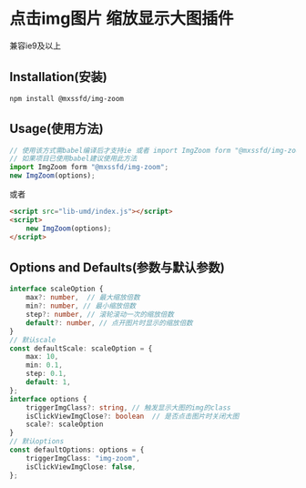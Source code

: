 # 点击img图片 缩放显示大图插件
   兼容ie9及以上

## Installation(安装)
`npm install @mxssfd/img-zoom`
## Usage(使用方法)
```javascript
// 使用该方式需babel编译后才支持ie 或者 import ImgZoom form "@mxssfd/img-zoom/lib-umd"
// 如果项目已使用babel建议使用此方法
import ImgZoom form "@mxssfd/img-zoom";
new ImgZoom(options);
```
或者
```html
<script src="lib-umd/index.js"></script>
<script>
    new ImgZoom(options);
</script>
```
## Options and Defaults(参数与默认参数)
```typescript
interface scaleOption {
    max?: number,  // 最大缩放倍数
    min?: number, // 最小缩放倍数
    step?: number, // 滚轮滚动一次的缩放倍数
    default?: number, // 点开图片时显示的缩放倍数
}
// 默认scale
const defaultScale: scaleOption = {
    max: 10,
    min: 0.1,
    step: 0.1,
    default: 1,
};
interface options {
    triggerImgClass?: string, // 触发显示大图的img的class
    isClickViewImgClose?: boolean  // 是否点击图片时关闭大图
    scale?: scaleOption
}
// 默认options
const defaultOptions: options = {
    triggerImgClass: "img-zoom",
    isClickViewImgClose: false,
};
```
